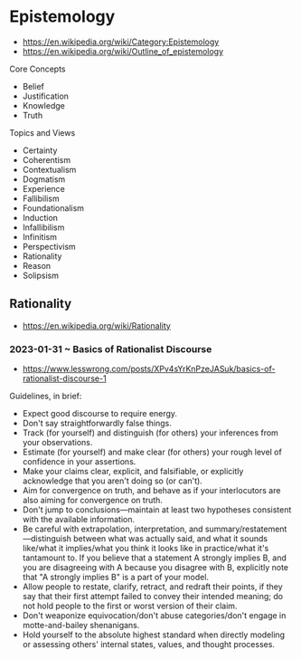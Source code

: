 # Epistemology

* https://en.wikipedia.org/wiki/Category:Epistemology
* https://en.wikipedia.org/wiki/Outline_of_epistemology

Core Concepts
* Belief
* Justification
* Knowledge
* Truth

Topics and Views
* Certainty
* Coherentism
* Contextualism
* Dogmatism
* Experience
* Fallibilism
* Foundationalism
* Induction
* Infallibilism
* Infinitism
* Perspectivism
* Rationality
* Reason
* Solipsism

## Rationality

* https://en.wikipedia.org/wiki/Rationality

### 2023-01-31 ~ Basics of Rationalist Discourse

* https://www.lesswrong.com/posts/XPv4sYrKnPzeJASuk/basics-of-rationalist-discourse-1

Guidelines, in brief:

* Expect good discourse to require energy.
* Don't say straightforwardly false things.
* Track (for yourself) and distinguish (for others) your inferences from your observations.
* Estimate (for yourself) and make clear (for others) your rough level of confidence in your assertions.
* Make your claims clear, explicit, and falsifiable, or explicitly acknowledge that you aren't doing so (or can't).
* Aim for convergence on truth, and behave as if your interlocutors are also aiming for convergence on truth.
* Don't jump to conclusions—maintain at least two hypotheses consistent with the available information.
* Be careful with extrapolation, interpretation, and summary/restatement—distinguish between what was actually said, and what it sounds like/what it implies/what you think it looks like in practice/what it's tantamount to. If you believe that a statement A strongly implies B, and you are disagreeing with A because you disagree with B, explicitly note that "A strongly implies B" is a part of your model.
* Allow people to restate, clarify, retract, and redraft their points, if they say that their first attempt failed to convey their intended meaning; do not hold people to the first or worst version of their claim.
* Don't weaponize equivocation/don't abuse categories/don't engage in motte-and-bailey shenanigans.
* Hold yourself to the absolute highest standard when directly modeling or assessing others' internal states, values, and thought processes.